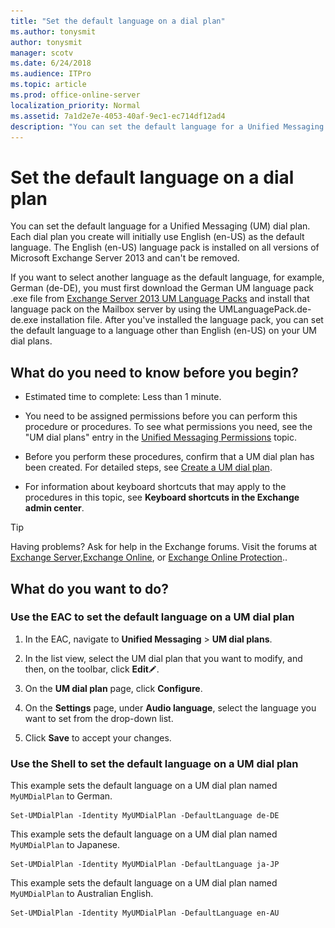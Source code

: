 ```yaml
---
title: "Set the default language on a dial plan"
ms.author: tonysmit
author: tonysmit
manager: scotv
ms.date: 6/24/2018
ms.audience: ITPro
ms.topic: article
ms.prod: office-online-server
localization_priority: Normal
ms.assetid: 7a1d2e7e-4053-40af-9ec1-ec714df12ad4
description: "You can set the default language for a Unified Messaging (UM) dial plan. Each dial plan you create will initially use English (en-US) as the default language. The English (en-US) language pack is installed on all versions of Microsoft Exchange Server 2013 and can't be removed."
---
```


# Set the default language on a dial plan

You can set the default language for a Unified Messaging (UM) dial plan. Each dial plan you create will initially use English (en-US) as the default language. The English (en-US) language pack is installed on all versions of Microsoft Exchange Server 2013 and can't be removed.
  
If you want to select another language as the default language, for example, German (de-DE), you must first download the German UM language pack .exe file from [Exchange Server 2013 UM Language Packs](https://go.microsoft.com/fwlink/p/?LinkID=266542) and install that language pack on the Mailbox server by using the UMLanguagePack.de-de.exe installation file. After you've installed the language pack, you can set the default language to a language other than English (en-US) on your UM dial plans. 
  
## What do you need to know before you begin?

- Estimated time to complete: Less than 1 minute.
    
- You need to be assigned permissions before you can perform this procedure or procedures. To see what permissions you need, see the "UM dial plans" entry in the [Unified Messaging Permissions](http://technet.microsoft.com/library/d326c3bc-8f33-434a-bf02-a83cc26a5498.aspx) topic. 
    
- Before you perform these procedures, confirm that a UM dial plan has been created. For detailed steps, see [Create a UM dial plan](../../voice-mail-unified-messaging/connect-voice-mail-system/create-um-dial-plan.md).
    
- For information about keyboard shortcuts that may apply to the procedures in this topic, see **Keyboard shortcuts in the Exchange admin center**.
    
> [!TIP]
> Having problems? Ask for help in the Exchange forums. Visit the forums at [Exchange Server](https://go.microsoft.com/fwlink/p/?linkId=60612),[Exchange Online](https://go.microsoft.com/fwlink/p/?linkId=267542), or [Exchange Online Protection](https://go.microsoft.com/fwlink/p/?linkId=285351).. 
  
## What do you want to do?

### Use the EAC to set the default language on a UM dial plan

1. In the EAC, navigate to **Unified Messaging** \> **UM dial plans**.
    
2. In the list view, select the UM dial plan that you want to modify, and then, on the toolbar, click **Edit**![Edit icon](../../media/ITPro_EAC_EditIcon.gif).
    
3. On the **UM dial plan** page, click **Configure**.
    
4. On the **Settings** page, under **Audio language**, select the language you want to set from the drop-down list.
    
5. Click **Save** to accept your changes. 
    
### Use the Shell to set the default language on a UM dial plan

This example sets the default language on a UM dial plan named  `MyUMDialPlan` to German. 
  
```
Set-UMDialPlan -Identity MyUMDialPlan -DefaultLanguage de-DE
```

This example sets the default language on a UM dial plan named  `MyUMDialPlan` to Japanese. 
  
```
Set-UMDialPlan -Identity MyUMDialPlan -DefaultLanguage ja-JP
```

This example sets the default language on a UM dial plan named  `MyUMDialPlan` to Australian English. 
  
```
Set-UMDialPlan -Identity MyUMDialPlan -DefaultLanguage en-AU
```


